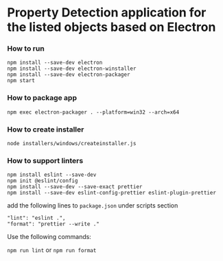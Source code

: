 # Property Detection application for the listed objects based on Electron

### How to run

```
npm install --save-dev electron
npm install --save-dev electron-winstaller
npm install --save-dev electron-packager
npm start
```

### How to package app

```
npm exec electron-packager . --platform=win32 --arch=x64
```

### How to create installer

```
node installers/windows/createinstaller.js
```

### How to support linters

```
npm install eslint --save-dev
npm init @eslint/config
npm install --save-dev --save-exact prettier
npm install --save-dev eslint-config-prettier eslint-plugin-prettier
```

add the following lines to `package.json` under scripts section

```
"lint": "eslint .",
"format": "prettier --write ."
```

Use the following commands:

`npm run lint` or `npm run format`
